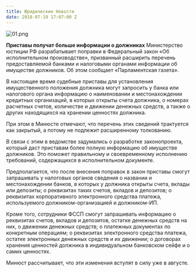 ```yaml
---
title: Юридические Новости
date: 2018-07-19 17:07:00 Z
---
```


![01.png](/uploads/01.png)

**Приставы получат больше информации о должниках**
Министерство юстиции РФ разрабатывает поправки в Федеральный закон «Об исполнительном производстве», призванный расширить перечень предоставляемой банками и налоговыми органами информации об имуществе должников. Об этом сообщает «Парламентская газета».

В настоящее время судебные приставы для установления имущественного положения должника могут запросить у банка или налогового органа информацию о наименовании и местонахождении кредитных организаций, в которых открыты счета должника, о номерах расчетных счетов, количестве и движении денежных средств, а также о других находящихся на хранении ценностях должника.

При этом в Минюсте отмечают, что перечень этих сведений трактуется как закрытый, а потому не подлежит расширенному толкованию.

В связи с этим в ведомстве задумались о разработке законопроекта, который даст приставам более полную информацию об имуществе должников. Это поможет правильному и своевременному исполнению требований, содержащихся в исполнительном документе.

Предполагается, что после внесения поправок в закон приставы смогут запрашивать у налоговых органов сведения о названии и местонахождении банков, в которых у должника открыты счета, вклады или депозиты; о реквизитах таких счетов, вкладов и депозитов; о реквизитах корпоративного электронного средства платежа, используемого должником-организацией и должником-ИП.

Кроме того, сотрудники ФССП смогут запрашивать информацию о реквизитах счетов, вкладов и депозитов, остатке денежных средств на них, о движении денежных средств; о платежных документах по конкретным операциям; о реквизитах электронного средства платежа, остатке электронных денежных средств и их движении; о договорах хранения ценностей должника в индивидуальном банковском сейфе и о самих ценностях.

Минюст рассчитывает, что эти изменения вступят в силу уже в августе.